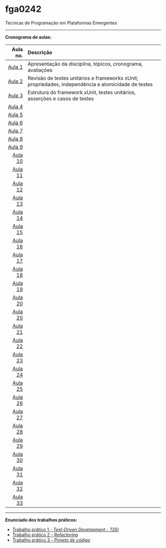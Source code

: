 # fga0242
Tecnicas de Programação em Plataformas Emergentes

---

**Cronograma de aulas:**   

|          Aula no. | Descrição                                                |
|------------------:|:---------------------------------------------------------|
|   [Aula 1](aula1) | Apresentação da disciplina, tópicos, cronograma, avaliações |
|   [Aula 2](aula2) | Revisão de testes unitários e frameworks xUnit; propriedades, independência e atomicidade de testes|
|   [Aula 3](aula3) | Estrutura do framework xUnit, testes unitários, asserções e casos de testes|
|   [Aula 4](aula4) |                                                          |
|   [Aula 5](aula5) |                                                          |
|   [Aula 6](aula6) |                                                          |
|   [Aula 7](aula7) |                                                          |
|   [Aula 8](aula8) |                                                          |
|   [Aula 9](aula9) |                                                          |
| [Aula 10](aula10) |                                                          |
| [Aula 11](aula11) |                                                          |
| [Aula 12](aula12) |                                                          |
| [Aula 13](aula13) |                                                          |
| [Aula 14](aula14) |                                                          |
| [Aula 15](aula15) |                                                          |
| [Aula 16](aula16) |                                                          |
| [Aula 17](aula17) |                                                          |
| [Aula 18](aula18) |                                                          |
| [Aula 19](aula19) |                                                          |
| [Aula 20](aula20) |                                                          |
| [Aula 20](aula20) |                                                          |
| [Aula 21](aula21) |                                                          |
| [Aula 22](aula22) |                                                          |
| [Aula 23](aula23) |                                                          |
| [Aula 24](aula24) |                                                          |
| [Aula 25](aula25) |                                                          |
| [Aula 26](aula26) |                                                          |
| [Aula 27](aula27) |                                                          |
| [Aula 28](aula28) |                                                          |
| [Aula 29](aula29) |                                                          |
| [Aula 30](aula30) |                                                          |
| [Aula 31](aula31) |                                                          |
| [Aula 32](aula32) |                                                          |
| [Aula 33](aula33) |                                                          |


---
**Enunciado dos trabalhos práticos:**
 
* [Trabalho prático 1 - _Test-Driven Development - TDD_](tp1)
* [Trabalho prático 2 - _Refactoring_](tp2)
* [Trabalho prático 3 - _Projeto de código_](tp3)
